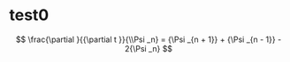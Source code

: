 # test0
$$
\frac{\partial }{{\partial t }}{\\Psi _n} = {\Psi _{n + 1}} + {\Psi _{n - 1}} - 2{\Psi _n}
$$
